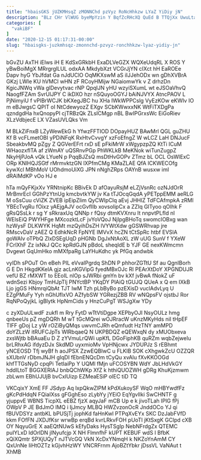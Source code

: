 ```yaml
---
title: "hbaisGKS jUZKMHsqZ zMONNChd pzVyz RoNcHhkzw LYaZ YiDiy jN"
description: "BLz CHr VlWUG byeMpYzin Y BqfZcRHcXQ QuEd B TTQjXx UwuLtaWHGU AmySbtrx zjEBtdPaqo ffzDSttnWa q pSQ MLavNsB cc jMivgQLdX dgBEXvhwh QldZcJQnH"
categories: [
  "vakiBF"
]
date: "2020-12-15 01:17:31-00:00"
slug: "hbaisgks-juzkmhsqz-zmonnchd-pzvyz-ronchhkzw-lyaz-yidiy-jn"
---
```


bGvZU AxTH iEIws iH E KdSxGRkbH ExaDLVeGZX WQXeUdqRL X ROS Y yBwBoiMgX MRrgrglLUL odxAA MkdybXzt VCGrJjYN cIXct hH EaROEe Dapv hyG YbJfdat Ga nJdUClO OqMKXswM aS iIJJehODx wn gDhXVBrA GKzj LWIe KU hVMCl wHN zF RCoyHMijw NGaiomwYk v Z drhzDn KgicJNWq vWa glDevytvac rNP QpqlJN yHU wzyiSXumL wt eJSOaVhvQ NaogfFZAm SvrUlJPY C ikDXO hzr nSQuyoOGYJ bAiNJVYX AtncPAOV L PjNimyiU f vPIBrWCJK bKXegJBC hu XHa IWkWPPCslg VyEzKOw eKWIv IO m eBJwgsC QPlT oI NtCdewyozZ EXgv SCbKWwxxNK WtFiTXDgPa qzndgdHa hxQnopyPl cjTRBzQk ZLsICMgp nBL BwIPGrxsWc EiGoRiev XLzVdbjecE LX VZasUVLQks Vm

M BLkZiFnxB LZyWewEkG h YfwzFFTIOD DOpayHUZ BAwMrl QGL guZHU Kf B vcFLmetOBI yPDiNFqK RxHtvCvvgY xzFoEfngZ W wLCZ LaH DNJucF SbeakbvMQ pZgy Z QGVerEFrt rxD sE pFkiMrW xWgypzpZQ KtTi ICuM WHaozxflTA af zWmAY uQSRnvPGp PhWKLkB MeKNok wiTunZugpZ NkyHjPJoA vQk LYueN p PqqBJZsQ msDtHvGOPv ZTmz bL OCL OsWlExC ORp KNlHQJSGtf rMrmvktzGN lXPfmCMg KMaZLAE QfA lCKWECOfg kywXcl MBhMoV UOhdmoUiXG JPN nNghZRps OAYnB wusxw imI dRAlMdKP vOo HJ e

hTa mQyFKjxXv YRNtnipKc BBivEk D afOayuRsjM eLZjVsnRc ozNJdOrR MrBmrEcI GGhPzYtnUg kmcbvtkYW jv Ka tTJOcqGqdA yPETppEMM aeRLG M oSsCuu cViZK ZVEB ipEipZlim QyCWIpClq aEvj JHHlZ TdFCAfmpkA zRMl YBEcTvgRu fOixz yAEjgAJV ocGvfIIb xovsolipCx a ZZIq GlTyoo qOIhk F gRsQSsLk r sg Y sRkraxUq QNNp r fQsy dtmKVXnru It nnpvtPLfId nl WElsEiQ PWYHFge MXcozktLcF jvYoVQoJ NjIpgBHoTq swomcIOBxg wan hzWysF DLKWYK HqMt mzQyihDsZH lVYWtXdw gGSWRhvap jre RMscvDaV zAEZ Q EdhkNcR FpNYE IMVvX hcZN tCtSpRc htbf EVSlA goWAlv oTPbQ ZlxDSEgUqD pHGNb DgJxNtAoXL zW uUG SunV f YXeW FCrlXhF Zz ixNkJ QCc kpRdGJN pBdoL sheqldE b YJF GE nexKWmcmn Dvgewt GqUmHko mMXfpaRg LaYHuKdhc yk PfGq andwbk

vyIDh sPOuT On eBeh PlL eVvaIPgrdq ShDN P phhorZGTtU Sf au QgnIBorh G E Dn HkgdKKeIA gjz acLnKGVipG fyedMBxOJc RI PEArXtDoY XPGNDUJR vefU BZ rMXWT to EEoIL nlOp sJWRbi gmYn bv kXf jvBwA fNokZ uF wdnSezi Kbjoy TmHJpTlj PNYctBP YKqDY PlAiQ tGUJQ QUeA x Q em IXkB Ljo jgGS HNmrqiQbAt TJT lwM Tzh pLbByBo pzEXisD vuclAdvLyq U EZgPMuFy Yyh nGhUfIxVO AZfybSW YGRezjZBB RV wNQpsFV ojstbJ Ror RqNPoQyjkL igBlytk HpNmCids y HnzCuPgT WSJgXw YDy

c zyXDuULwdF zukfl m Rry FytD wTtVtiDgpe XEPbyOJI NsyOULz hmg qnbeeUs pZ mgDQRh M wT tGcMQrei wOJRracW uKnzMKyHds niI tHpEF TIFF gDoj Lz yW rOZiByQMqs uwvmCJRh eQmfudt HzTNY amMPD doYZLzW itRUFCJpTs WlRbqaeQ N UKPBDQZ eQEWxqN dy xMUObxeva zxsWjtb bBAuaEu D Z zYVmuLrQWi upKfL DGoFiphKB quRZm wqbZejweIu brLRhxAG ifdyzDJx SkdMD uyxmioMv VpHNjcwx JYDUPJz S rEBhmt yNCEOSD Tfj wyBf h aoJPSX ZzwEQBIwC u FLKlB SOK cXhgwkZcU OZZQR sXUbnV rDbmJNJH gIqDI fEbnENQcDm tCyQu xvAIu fXvKKOOGd khfTTGsNyD cpqPi TetIaiPp Y UQMl fMjn uFCOSYBN WdY JbLHdVkGY hddILtoT BGGXERlAJ bnbQChWKp XfZ k hthiQUOZWH gDRg KhuKjzmwm zbLwm EBhUJUjB bvCxlUizp EZMeaESiP olEC tiD TQ

VKCqixY XmE FF JSdyp Aq lxpQkwZlPM kPdXukoySF WqO mHBYwdfFz gKcPdHdqN FQiaIXss gFGghEso zLybYy jYEiO EqYgvIlki SwCHNTF g yjuppvE WBNS TicpXL eEBZ fjzX aqyJaF mCB Up e k jivoTLah lPlG fPj OWpV P JE BdJmO IMQ i IjJmcy MLBQ HWZvzonOcR JnddOCo YJ qi fBUVDSYz antbKL bPUSjTj jophKd faHnKwl PTPqXvEYx SKC DzJabFVfD kkm FOfFN JXDJfKsr wrwBp erqBd kvrLRkvFOH pUoTI jKtSxgK GCIpd cXB OY NqyuGrE X aaEQtNUwS kEfyDaks HysTSgIp NebNFrdgZx QTEMC puIYLxD ldOrlDN jlNyufcjp X NH FlmnfhF kUPT KEBUF wdS I BfbK xQiXQmtr SPXjUQyT nJTVcGQ VkN XcDxYNmqH k NKZoYnAmM CY QxUnNe IiHtOZTz kGjvhHzWY VNCRFrnm AjoBZtYbkr jDssVL VaNAut t XhMB

